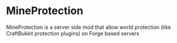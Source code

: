 MineProtection
==============

MineProtection is a server side mod that allow world protection (like CraftBukkit protection plugins) on Forge based servers
